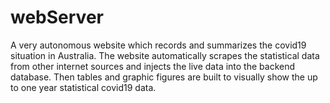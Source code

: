 # webServer
A very autonomous website which records and summarizes the covid19 situation in Australia. 
The website automatically scrapes the statistical data from other internet sources and injects the live data into the backend database. Then tables and graphic figures are built to visually show the up to one year statistical covid19 data.

